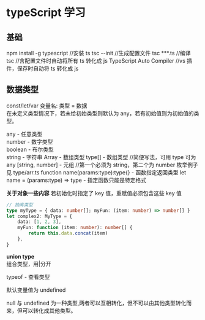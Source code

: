 # typeScript 学习

## 基础

npm install -g typescript //安装 ts
tsc --init //生成配置文件
tsc \*\*\*.ts //编译
tsc //含配置文件时自动将所有 ts 转化成 js
TypeScript Auto Compiler //vs 插件，保存时自动将 ts 转化成 js

## 数据类型

const/let/var 变量名: 类型 = 数据  
在未定义类型情况下，若未给初始类型则默认为 any，若有初始值则为初始值的类型。

any - 任意类型  
number - 数字类型  
boolean - 布尔类型  
string - 字符串
Array<type> - 数组类型
type[] - 数组类型 //简便写法，可用 type 可为 any
[string, number] - 元组 //第一个必须为 string，第二个为 number
枚举例子见 type/arr.ts
function name(params:type):type{} - 函数指定返回类型
let name = (params:type) => type - 指定函数只能是特定格式

**关于对象一些内容**
若初始化时指定了 key 值，重赋值必须包含这些 key 值

```ts
// 抽离类型
type myType = { data: number[]; myFun: (item: number) => number[] }
let complex2: MyType = {
	data: [1, 2, 3],
	myFun: function (item: number): number[] {
		return this.data.concat(item)
	},
}
```

**union type**  
组合类型，用|分开

typeof - 查看类型

默认变量值为 undefined

null 与 undefined 为一种类型,两者可以互相转化，但不可以由其他类型转化而来，但可以转化成其他类型。
